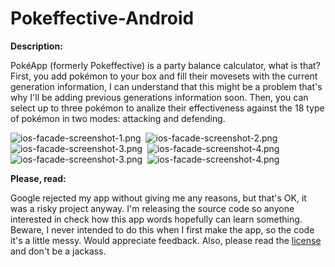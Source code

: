 Pokeffective-Android
====================

__Description:__

PokéApp (formerly Pokeffective) is a party balance calculator, what is that? First, you add pokémon to your box and fill their movesets with the current generation information, I can understand that this might be a problem that's why I'll be adding previous generations information soon. Then, you can select up to three pokémon to analize their effectiveness against the 18 type of pokémon in two modes: attacking and defending.

![ios-facade-screenshot-1.png](https://dl.dropboxusercontent.com/u/12352209/GitHub/pokeffective-android-screenshot-1.png)&nbsp;
![ios-facade-screenshot-2.png](https://dl.dropboxusercontent.com/u/12352209/GitHub/pokeffective-android-screenshot-2.png)
![ios-facade-screenshot-3.png](https://dl.dropboxusercontent.com/u/12352209/GitHub/pokeffective-android-screenshot-3.png)&nbsp;
![ios-facade-screenshot-4.png](https://dl.dropboxusercontent.com/u/12352209/GitHub/pokeffective-android-screenshot-4.png)
![ios-facade-screenshot-3.png](https://dl.dropboxusercontent.com/u/12352209/GitHub/pokeffective-android-screenshot-5.png)&nbsp;
![ios-facade-screenshot-4.png](https://dl.dropboxusercontent.com/u/12352209/GitHub/pokeffective-android-screenshot-6.png)

__Please, read:__

Google rejected my app without giving me any reasons, but that's OK, it was a risky project anyway. I'm releasing the source code so anyone interested in check how this app words hopefully can learn something. Beware, I never intended to do this when I first make the app, so the code it's a little messy. Would appreciate feedback. Also, please read the [license](https://github.com/Ruenzuo/Pokeffective-Android/blob/master/License) and don't be a jackass.
